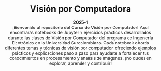 <a name="top"></a>
<h1 align="center">Visión por Computadora</h1>
<div  align="center">
  <b>2025-1</b>
  <br/>
  ¡Bienvenido al repositorio del Curso de Visión por Computador! Aquí encontrarás notebooks de Jupyter y ejercicios prácticos desarrollados durante las clases de Visión por Computador del programa de Ingeniería Electrónica en la Universidad Surcolombiana. Cada notebook aborda diferentes temas y técnicas de visión por computador, ofreciendo ejemplos prácticos y explicaciones paso a paso para ayudarte a fortalecer tus conocimientos en procesamiento y análisis de imágenes. ¡No dudes en explorar, aprender y contribuir!
</div>
